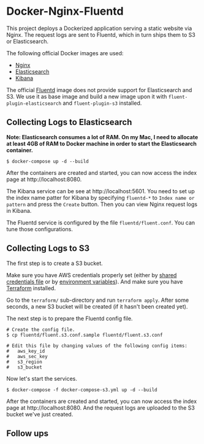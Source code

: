 # Docker-Nginx-Fluentd

This project deploys a Dockerized application serving a static website via Nginx. The request logs are sent to Fluentd, which in turn ships them to S3 or Elasticsearch.

The following official Docker images are used:

- [Nginx](https://hub.docker.com/_/nginx/)
- [Elasticsearch](https://hub.docker.com/_/elasticsearch/)
- [Kibana](https://hub.docker.com/_/kibana/)

The official [Fluentd](https://hub.docker.com/r/fluent/fluentd/) image does not provide support for Elasticsearch and S3. We use it as base image and build a new image upon it with `fluent-plugin-elasticsearch` and `fluent-plugin-s3` installed.

## Collecting Logs to Elasticsearch

**Note: Elasticsearch consumes a lot of RAM. On my Mac, I need to allocate at least 4GB of RAM to Docker machine in order to start the Elasticsearch container.**

```shell
$ docker-compose up -d --build
```

After the containers are created and started, you can now access the index page at http://localhost:8080.

The Kibana service can be see at http://localhost:5601. You need to set up the index name patter for Kibana by specifying `fluentd-*` to `Index name or pattern` and press the `Create` button. Then you can view Nginx request logs in Kibana.

The Fluentd service is configured by the file `fluentd/fluent.conf`. You can tune those configurations.

## Collecting Logs to S3

The first step is to create a S3 bucket.

Make sure you have AWS credentials properly set (either by [shared credentials file](https://docs.aws.amazon.com/cli/latest/userguide/cli-config-files.html) or by [environment variables](https://docs.aws.amazon.com/cli/latest/userguide/cli-environment.html)). And make sure you have [Terraform](https://www.terraform.io/) installed.

Go to the `terraform/` sub-directory and run `terraform apply`. After some seconds, a new S3 bucket will be created (if it hasn't been created yet).

The next step is to prepare the Fluentd config file.

```shell
# Create the config file.
$ cp fluentd/fluent.s3.conf.sample fluentd/fluent.s3.conf

# Edit this file by changing values of the following config items:
#   aws_key_id
#   aws_sec_key
#   s3_region
#   s3_bucket
```

Now let's start the services.

```shell
$ docker-compose -f docker-compose-s3.yml up -d --build
```

After the containers are created and started, you can now access the index page at http://localhost:8080. And the request logs are uploaded to the S3 bucket we've just created.

## Follow ups

